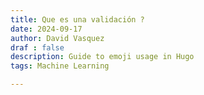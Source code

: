 ```yaml
---
title: Que es una validación ? 
date: 2024-09-17
author: David Vasquez
draf : false
description: Guide to emoji usage in Hugo
tags: Machine Learning

---
```

